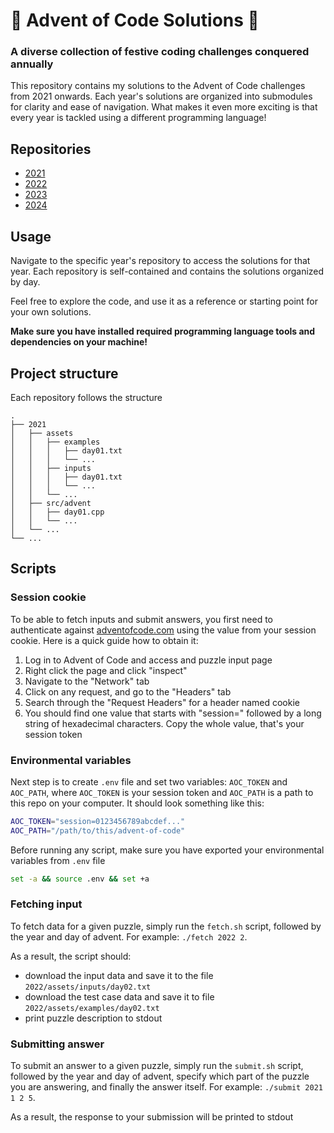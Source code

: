 # :christmas_tree: Advent of Code Solutions :rocket:
### A diverse collection of festive coding challenges conquered annually

This repository contains my solutions to the Advent of Code challenges from 2021 onwards. Each year's solutions are organized into submodules for clarity and ease of navigation. What makes it even more exciting is that every year is tackled using a different programming language!

## Repositories

* [2021](https://github.com/KGuz/advent-of-code-2021)
* [2022](https://github.com/KGuz/advent-of-code-2022)
* [2023](https://github.com/KGuz/advent-of-code-2023)
* [2024](https://github.com/KGuz/advent-of-code-2024)

## Usage

Navigate to the specific year's repository to access the solutions for that year. Each repository is self-contained and contains the solutions organized by day.

Feel free to explore the code, and use it as a reference or starting point for your own solutions.

**Make sure you have installed required programming language tools and dependencies on your machine!**

## Project structure

Each repository follows the structure

```plaintext
.
├── 2021
│   ├── assets
│   │   ├── examples
│   │   │   ├── day01.txt
│   │   │   └── ...
│   │   ├── inputs
│   │   │   ├── day01.txt
│   │   │   └── ...
│   │   └── ...
│   ├── src/advent
│   │   ├── day01.cpp
│   │   └── ...
│   └── ...
└── ...
```

## Scripts
### Session cookie

To be able to fetch inputs and submit answers, you first need to authenticate against [adventofcode.com](https://adventofcode.com) using the value from your session cookie. Here is a quick guide how to obtain it:

1. Log in to Advent of Code and access and puzzle input page
2. Right click the page and click "inspect"
3. Navigate to the "Network" tab
4. Click on any request, and go to the "Headers" tab
5. Search through the "Request Headers" for a header named cookie
6. You should find one value that starts with "session=" followed by a long string of hexadecimal characters. Copy the whole value, that's your session token

### Environmental variables

Next step is to create `.env` file and set two variables: `AOC_TOKEN` and `AOC_PATH`, where `AOC_TOKEN` is your session token and `AOC_PATH` is a path to this repo on your computer. It should look something like this:
```sh
AOC_TOKEN="session=0123456789abcdef..."
AOC_PATH="/path/to/this/advent-of-code"
```

Before running any script, make sure you have exported your environmental variables from `.env` file
```sh
set -a && source .env && set +a
```

### Fetching input

To fetch data for a given puzzle, simply run the `fetch.sh` script, followed by the year and day of advent. For example: `./fetch 2022 2`.

As a result, the script should:
* download the input data and save it to the file `2022/assets/inputs/day02.txt`
* download the test case data and save it to file `2022/assets/examples/day02.txt`
* print puzzle description to stdout


### Submitting answer

To submit an answer to a given puzzle, simply run the `submit.sh` script, followed by the year and day of advent, specify which part of the puzzle you are answering, and finally the answer itself. For example: `./submit 2021 1 2 5`.

As a result, the response to your submission will be printed to stdout
